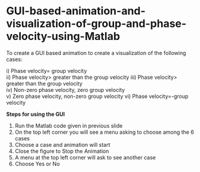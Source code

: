 # GUI-based-animation-and-visualization-of-group-and-phase-velocity-using-Matlab
To create a GUI based animation to create a visualization of the following cases: 

i) Phase velocity= group velocity  
ii) Phase velocity> greater than the group velocity
iii) Phase velocity> greater than the group velocity  
iv) Non-zero phase velocity, zero group velocity  
v)  Zero phase velocity, non-zero group velocity 
vi) Phase velocity=-group velocity

**Steps for using the GUI**

1. Run the Matlab code given in previous slide
2. On the top left corner you will see a menu asking to choose among the 6 cases
3. Choose a case and animation will start
4. Close the figure to Stop the Animation
5. A menu at the top left corner will ask to see another case
6. Choose Yes or No


